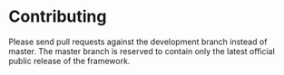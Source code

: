 
# Contributing

Please send pull requests against the development branch instead of master. The
master branch is reserved to contain only the latest official public release of 
the framework.
